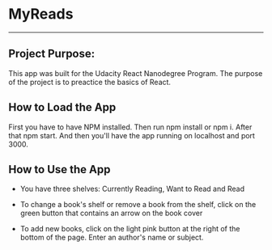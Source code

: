 # MyReads

---

## Project Purpose:

This app was built for the Udacity React Nanodegree Program. The purpose of the project is to preactice the basics of React.

## How to Load the App

First you have to have NPM installed. Then run npm install or npm i. After that npm start. And then you'll have the app running on localhost and port 3000.


## How to Use the App

- You have three shelves: Currently Reading, Want to Read and Read
- To change a book's shelf or remove a book from the shelf, click on the green button that contains an arrow on the book cover

- To add new books, click on the light pink button at the right of the bottom of the page.
  Enter an author's name or subject.



